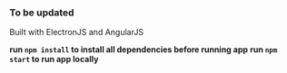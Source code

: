 ### To be updated

Built with ElectronJS and AngularJS

**run `npm install` to install all dependencies before running app**
**run `npm start` to run app locally**